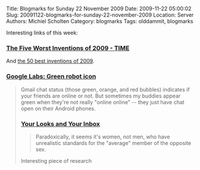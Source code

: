 Title: Blogmarks for Sunday 22 November 2009
Date: 2009-11-22 05:00:02
Slug: 20091122-blogmarks-for-sunday-22-november-2009
Location: Server
Authors: Michiel Scholten
Category: blogmarks
Tags: olddammit, blogmarks

<p>Interesting links of this week:</p>
<h3><a href="http://www.time.com/time/specials/packages/article/0,28804,1934027_1934004_1933998,00.html">The Five Worst Inventions of 2009 - TIME</a></h3>
<p>And <a href="http://www.time.com/time/specials/packages/completelist/0,29569,1934027,00.html">the 50 best inventions of 2009</a>.</p>
<h3><a href="http://gmailblog.blogspot.com/2009/11/new-in-labs-green-robot-icon.html">Google Labs: Green robot icon</a></h3>
<blockquote><p>Gmail chat status (those green, orange, and red bubbles) indicates if your friends are online or not. But sometimes my buddies appear green when they're not really "online online" -- they just have chat open on their Android phones.</p>
<h3><a href="http://blog.okcupid.com/index.php/2009/11/17/your-looks-and-online-dating/">Your Looks and Your Inbox</a></h3>
<blockquote><p>Paradoxically, it seems it's women, not men, who have unrealistic standards for the "average" member of the opposite sex.</p></blockquote>

<p>Interesting piece of research</p>
